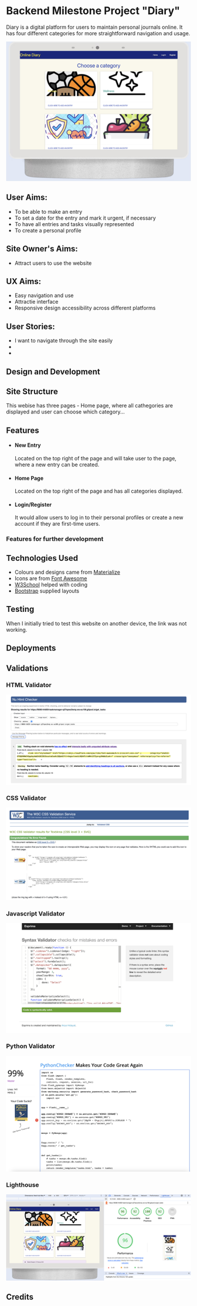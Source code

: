 # Backend Milestone Project "Diary"

Diary is a digital platform for users to maintain personal journals online. It has four different categories for more straightforward navigation and usage.

 ![alt text](https://github.com/hh859/online-diary/blob/main/static/images/front-page.png)

## User Aims:
 - To be able to make an entry
 - To set a date for the entry and mark it urgent, if necessary
 - To have all entries and tasks visually represented
 - To create a personal profile

## Site Owner's Aims:
 - Attract users to use the website

## UX Aims:
 - Easy navigation and use
 - Attractie interface
 - Responsive design accessibility across different platforms

## User Stories:
 - I want to navigate through the site easily
 - 
 - 


## Design and Development 


## Site Structure 
This webise has three pages - Home page, where all cathegories are displayed and user can choose which category...

## Features
- #### New Entry
  Located on the top right of the page and will take user to the page, where a new entry can be created.

- #### Home Page
  Located on the top right of the page and has all categories displayed.

- #### Login/Register
  It would allow users to log in to their personal profiles or create a new account if they are first-time users.
  
### Features for further development 

## Technologies Used 
- Colours and designs came from [Materialize](https://materializecss.com)
- Icons are from [Font Awesome](https://fontawesome.com)
- [W3School](https://www.w3schools.com) helped with coding
- [Bootstrap](https://getbootstrap.com) supplied layouts 

## Testing 
When I initially tried to test this website on another device, the link was not working.

## Deployments 

## Validations
### HTML Validator 
 ![alt text](https://github.com/hh859/online-diary/blob/main/static/images/html-validator.png)

### CSS Validator 
 ![alt text](https://github.com/hh859/online-diary/blob/main/static/images/css-validator.png)

### Javascript Validator 
 ![alt text](https://github.com/hh859/online-diary/blob/main/static/images/js-validator.png)

### Python Validator 
 ![alt text](https://github.com/hh859/online-diary/blob/main/static/images/python-validator.png)

### Lighthouse 
 ![alt text](https://github.com/hh859/online-diary/blob/main/static/images/lighthouse.png)

## Credits 

